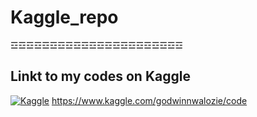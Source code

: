 # **Kaggle_repo**
☲☲☲☲☲☲☲☲☲☲☲☲☲☲☲☲☲☲☲☲☲☲
## Linkt to my codes on Kaggle
[![Kaggle](https://img.shields.io/badge/Kaggle-035a7d?style=for-the-badge&logo=kaggle&logoColor=white)](https://www.kaggle.com/godwinnwalozie/code)
https://www.kaggle.com/godwinnwalozie/code
